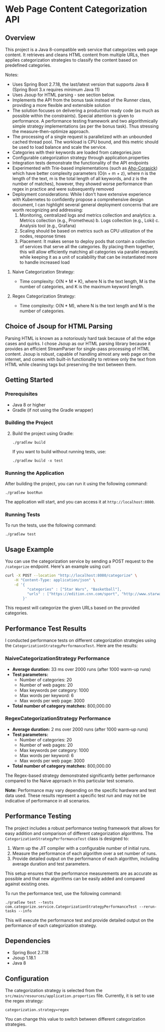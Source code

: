 # Web Page Content Categorization API

## Overview
This project is a Java 8-compatible web service that categorizes web page content. It retrieves and cleans HTML content from multiple URLs, then applies categorization strategies to classify the content based on predefined categories. 

Notes:

- Uses Spring Boot 2.7.18, the last/latest version that supports Java 8 (Spring Boot 3.x requires minimum Java 11)
- Uses Jsoup for HTML parsing - see section below.
- Implements the API from the bonus task instead of the Runner class, providing a more flexible and extensible solution
- The solution focuses on delivering a production ready code (as much as possible within the constraints). Special attention is given to performance. A performance testing framework and two algorithmically simple strategy implementations (as per the bonus task). Thus stressing the measure-then-optimize approach.
- The processing of a single request is parallelized with an unbounded cached thread pool. The workload is CPU bound, and this metric should be used to load balance and scale the service. 
- Categories with their keywords are loaded from categories.json
- Configurable categorization strategy through application.properties
- Integration tests demonstrate the functionality of the API endpoints
- Experimented with Trie-based implementations (such as [Aho-Corasick](https://github.com/robert-bor/aho-corasick)) which have better complexity parameters (O(n + m + z), where n is the length of the text, m is the total length of all keywords, and z is the number of matches), however, they showed worse performance than regex in practice and were subsequently removed
- Deployment considerations: While I don't have extensive experience with Kubernetes to confidently propose a comprehensive design document, I can highlight several general deployment concerns that are worth recognizing and addressing:
  1. Monitoring, centralized logs and metrics collection and analytics: 
     a. Metrics collection (e.g., Prometheus)
     b. Logs collection (e.g., Loki)
     c. Analysis tool (e.g., Grafana)
  2. Scaling should be based on metrics such as CPU utilization of the nodes, response times
  3. Placement: It makes sense to deploy pods that contain a collection of services that serve all the categories. By placing them together, this will allow efficiently matching all categories via parallel requests while keeping it as a unit of scalability that can be instantiated more to handle increased load

1. Naive Categorization Strategy:
    - Time complexity: O(N * M * K), where N is the text length, M is the number of categories, and K is the maximum keyword length.

2. Regex Categorization Strategy:
    - Time complexity: O(N * M), where N is the text length and M is the number of categories.


## Choice of Jsoup for HTML Parsing

Parsing HTML is known as a notoriously hard task because of all the edge cases and quirks. I chose Jsoup as our HTML parsing library because it provides an efficient StreamParser for single-pass processing of HTML content. Jsoup is robust, capable of handling almost any web page on the internet, and comes with built-in functionality to retrieve only the text from HTML while cleaning tags but preserving the text between them.

## Getting Started

### Prerequisites
- Java 8 or higher
- Gradle (if not using the Gradle wrapper)

### Building the Project

2. Build the project using Gradle:
   ```
   ./gradlew build
   ```

   If you want to build without running tests, use:
   ```
   ./gradlew build -x test
   ```

### Running the Application
After building the project, you can run it using the following command:
```
./gradlew bootRun
```

The application will start, and you can access it at `http://localhost:8080`.

### Running Tests
To run the tests, use the following command:
```
./gradlew test
```

## Usage Example

You can use the categorization service by sending a POST request to the `/categorize` endpoint. Here's an example using curl:

```bash
curl -X POST --location "http://localhost:8080/categorize" \
    -H "Content-Type: application/json" \
    -d '{
          "categories" : ["Star Wars", "Basketball"],
          "urls" : ["https://edition.cnn.com/sport", "http://www.starwars.com/"]
        }'
```

This request will categorize the given URLs based on the provided categories.


## Performance Test Results

I conducted performance tests on different categorization strategies using the `CategorizationStrategyPerformanceTest`. Here are the results:

### NaiveCategorizationStrategy Performance

- **Average duration:** 33 ms over 2000 runs (after 1000 warm-up runs)
- **Test parameters:**
  - Number of categories: 20
  - Number of web pages: 20
  - Max keywords per category: 1000
  - Max words per keyword: 6
  - Max words per web page: 3000
- **Total number of category matches:** 800,000.00

### RegexCategorizationStrategy Performance

- **Average duration:** 2 ms over 2000 runs (after 1000 warm-up runs)
- **Test parameters:**
  - Number of categories: 20
  - Number of web pages: 20
  - Max keywords per category: 1000
  - Max words per keyword: 6
  - Max words per web page: 3000
- **Total number of category matches:** 800,000.00

The Regex-based strategy demonstrated significantly better performance compared to the Naive approach in this particular test scenario.

**Note:** Performance may vary depending on the specific hardware and test data used. These results represent a specific test run and may not be indicative of performance in all scenarios.
## Performance Testing

The project includes a robust performance testing framework that allows for easy addition and comparison of different categorization algorithms. The `CategorizationStrategyPerformanceTest` class is designed to:

1. Warm up the JIT compiler with a configurable number of initial runs.
2. Measure the performance of each algorithm over a set number of runs.
3. Provide detailed output on the performance of each algorithm, including average duration and test parameters.

This setup ensures that the performance measurements are as accurate as possible and that new algorithms can be easily added and compared against existing ones.

To run the performance test, use the following command:

```
./gradlew test --tests com.categorize.service.CategorizationStrategyPerformanceTest --rerun-tasks --info
```

This will execute the performance test and provide detailed output on the performance of each categorization strategy.



## Dependencies
- Spring Boot 2.7.18
- Jsoup 1.18.1
- Java 8

## Configuration
The categorization strategy is selected from the `src/main/resources/application.properties` file. Currently, it is set to use the regex strategy:

```
categorization.strategy=regex
```

You can change this value to switch between different categorization strategies.
